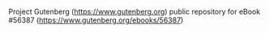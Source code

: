 Project Gutenberg (https://www.gutenberg.org) public repository for
eBook #56387 (https://www.gutenberg.org/ebooks/56387)
